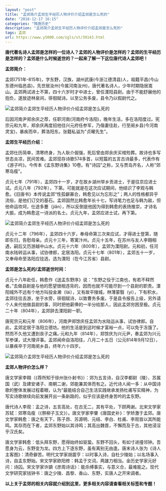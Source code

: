```yaml
---
layout: "post"
title: "孟郊简介孟郊生平经历人物评价介绍孟郊是怎么死的"
date: "2018-12-17 16:15"
categories: "隋唐历史"
description: "孟郊简介孟郊生平经历人物评价介绍孟郊是怎么死的"
tags: 孟郊
url: https://www.y5000.com/zgls/st/39143.html
---
```






**唐代著名诗人孟郊是怎样的一位诗人？孟郊的人物评价是怎样的？孟郊的生平经历是怎样的？孟郊是什么时候逝世的？一起来了解一下这位唐代诗人孟郊吧！**

 **孟郊简介：**

孟郊(751年-815年)，字东野，汉族，湖州武康(今浙江德清县)人，祖籍平昌(今山东德州临邑县)，先世居汝州(今属河南汝州)，唐代著名诗人，少年时期隐居嵩山。孟郊两试进士不第，四十六岁时才中进士，曾任溧阳县尉。由于不能舒展他的抱负，遂放迹林泉间，徘徊赋诗。以至公务多废，县令乃以假尉代之。

![孟郊简介孟郊生平经历人物评价介绍孟郊是怎么死的](https://img.y5000.com/uploads/allimg/181221/5e0dbdce3fdd5d83261ed25bc703ff87.jpg)

后因河南尹郑余庆之荐，任职河南(河南府今洛阳)，晚年生活，多在洛阳度过。宪宗元和九年，郑余庆再度招他往兴元府任参军，乃偕妻往赴，行至阌乡县(今河南灵宝)，暴疾而卒，葬洛阳东。张籍私谥为"贞曜先生"。

 **孟郊生平经历介绍：**

孟郊仕历简单，清寒终身，为人耿介倔强，死后曾由郑余庆买棺殓葬。故诗也多写世态炎凉，民间苦难。孟郊现存诗歌574多首，以短篇的五言古诗最多，代表作有《游子吟》。今传本《孟东野诗集》10卷。有"诗囚"之称，又与贾岛齐名，人称"郊寒岛瘦"。

贞元七年（791年），孟郊四十一岁，才在故乡湖州举乡贡进士，于是往京应进士试。贞元八年（792年），下第。可能就是在这次应试期间，他结识了李观与韩愈。《旧唐书》本传说孟郊“性孤僻寡合，韩愈见以为忘形之”；两人的性格都异乎流俗，是他们订交的基石。孟郊固然比韩愈年长十七，写诗笔力也足与韩为敌，但他命运坎坷，仕途多蹇（jiǎn），所以反倒是他因为得到韩愈的表扬推崇，才诗名大振，成为韩愈这一诗派的名士。贞元九年，孟郊应进士试，再下第。

![孟郊简介孟郊生平经历人物评价介绍孟郊是怎么死的](https://img.y5000.com/uploads/allimg/181221/e341adcf9199d1688c44830724783446.jpg)

贞元十二年（796年），孟郊四十六岁，奉母命第三次来应试，才得进士登第，随即东归，告慰母亲。贞元十三年，寄寓汴州。贞元十五年，在苏州与友人李翱相遇，嗣后又历游越中山水。贞元十六年（800年），孟郊为溧阳尉。元和初，任河南水陆转运从事，试协律郎，定居洛阳。贞元十七年（801年），孟郊五十一岁，又奉母命至洛阳应铨选，选为溧阳（在今江苏省）县尉。

 **孟郊是怎么死的/孟郊逝世时间：**

贞元十八年赴任，韩愈作《送孟东野序》说：“东野之役于江南也，有若不释然者。”去做县尉是与他的愿望很相违背的，因而也就不可能尽到一个县尉的职责。溧阳城外不远有个地方叫投金濑（lài），又有故平陵城，林薄蒙翳（yì），下有积水，孟郊往往去游，坐于水旁，徘徊赋诗，以致曹务多废。于是县令报告上级，另外请个人来代他做县尉的事，同时把他薪俸的一半分给那人，因此孟郊穷困至极。贞元二十年（804年），孟郊辞去溧阳尉一职。

唐宪宗元和元年（806年），河南尹郑馀庆任盂郊为水陆运从事，试协律郎。自此，孟郊定居于洛阳立德坊。他的生活是到这时候才富裕一点，可以免于冻饿了。然而不久他又遭到丧子之痛。·元和九年（814年），郑馀庆为兴元尹，奏孟郊为兴元军参谋，试大理评事。孟郊闻命自洛阳往，八月二十五日（公元814年9月12日），以暴疾卒于河南阌乡县，终年六十四岁。

![孟郊简介孟郊生平经历人物评价介绍孟郊是怎么死的](https://img.y5000.com/uploads/allimg/181221/8ec34e92e8d0aa9e437286885984871a.jpg)

 **孟郊人物评价怎么样？**

唐文学家李翱（《荐所知于徐州张仆射书》）：郊为五言诗，自汉李都尉（陵）、苏属国（武）及建安诸子、南朝二谢，郊能兼其体而有之。近代诗人闻一多：从中国诗歌的整体发展过程着眼，认为“最能结合自己生活实践继承发扬杜甫写实精神，为写实诗歌继续向前发展开出一条新路的，似乎应该是终身苦吟的孟东野。

唐代诗人李观：孟之诗，五言高处，在古无二，其有平处，下顾两谢。北宋文学家苏轼：郊寒岛瘦（《祭柳子玉文》）。唐文学家李肇《唐国史补》：学矫激于孟郊。唐文学家韩愈：唐之有天下，陈子昂、苏源明、元结、李白、杜甫、李观皆以其所能鸣。其存而在下者，孟郊东野始以其诗鸣；其高出魏晋，不懈而及于古，其他浸淫乎汉氏矣。

唐文学家韩愈：低头拜东野，愿得始终如驱蛰。东野不回头，有如寸进撞邻钟。吾愿身为云，东野变为龙。四方上下逐东野，虽有离别无由逢。唐末诗人张为《诗人主客图》：清奇僻苦。明代文学家胡震亨：以时事入诗，自杜少陵始；以名场事入诗，自孟东野始。宋文学家欧阳修：韩孟于文词，两雄力相当。金历史学家元好问：诗囚。宋文学家许顗《彦周诗话》：能杀缚事实，与意义合，最难能之。现代文学研究家钱钟书：唐之少陵、昌黎、香山、东野，实唐人之开宋调者。

 **以上关于孟郊的相关内容就介绍到这里，更多相关内容请查看相关标签和专题！**
